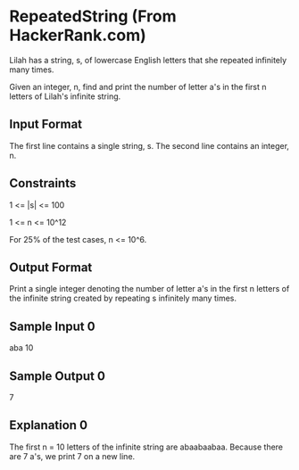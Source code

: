 # RepeatedString (From HackerRank.com)

Lilah has a string, s, of lowercase English letters that she repeated infinitely many times.

Given an integer, n, find and print the number of letter a's in the first n letters of Lilah's infinite string.

## Input Format

The first line contains a single string, s. 
The second line contains an integer, n.

## Constraints

1 <= |s| <= 100

1 <= n <= 10^12

For 25% of the test cases, n <= 10^6.

## Output Format

Print a single integer denoting the number of letter a's in the first n letters of the infinite string created by repeating s infinitely many times.

## Sample Input 0

aba
10

## Sample Output 0

7

## Explanation 0 
The first n = 10 letters of the infinite string are abaabaabaa. Because there are 7 a's, we print 7 on a new line.

